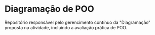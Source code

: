 # Diagramação de POO
 Repositório responsável pelo gerencimento contínuo da "Diagramação" proposta na atividade, incluindo a avaliação prática de POO.
